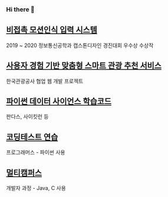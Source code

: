 ### Hi there 👋
## [비접촉 모션인식 입력 시스템](https://github.com/parkbible/Smart-Input-System.git)
2019 ~ 2020 정보통신공학과 캡스톤디자인 경진대회 우수상 수상작

## [사용자 경험 기반 맞춤형 스마트 관광 추천 서비스](https://github.com/parkbible/KTO.git)
한국관광공사 협업 웹 개발 프로젝트

## [파이썬 데이터 사이언스 학습코드](https://github.com/parkbible/parkbible.git)
판다스, 사이킷런 등

## [코딩테스트 연습](https://github.com/parkbible/Programmers.git)
프로그래머스 - 파이썬 사용

## [멀티캠퍼스](https://github.com/parkbible/Multicampus.git)
개발자 과정 - Java, C 사용

<!--
**parkbible/parkbible** is a ✨ _special_ ✨ repository because its `README.md` (this file) appears on your GitHub profile.

Here are some ideas to get you started:

- 🌱 I’m currently learning in multicampus
